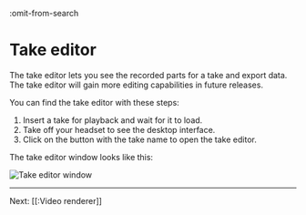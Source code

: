 :omit-from-search

# Take editor

The take editor lets you see the recorded parts for a take and export data. The take editor will gain more editing capabilities in future releases.

You can find the take editor with these steps:

1. Insert a take for playback and wait for it to load.
2. Take off your headset to see the desktop interface.
3. Click on the button with the take name to open the take editor.

The take editor window looks like this:

![Take editor window](https://www.flipsidexr.com/files/docs/screenshots/take-editor.jpg)

---

Next: [[:Video renderer]]
